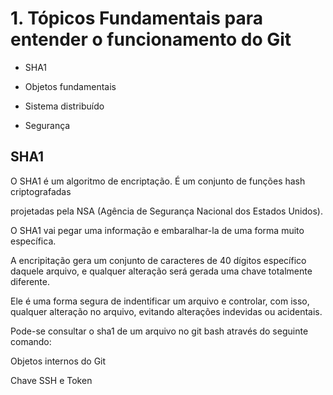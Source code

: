 # 1. Tópicos Fundamentais para entender o funcionamento do Git

* SHA1

* Objetos fundamentais

* Sistema distribuído

* Segurança

## SHA1

O SHA1 é um algoritmo de encriptação. É um conjunto de funções hash criptografadas

projetadas pela NSA (Agência de Segurança Nacional dos Estados Unidos).

O SHA1 vai pegar uma informação e embaralhar-la de uma forma muito específica.

A encripitação gera um conjunto de caracteres de 40 dígitos específico daquele arquivo, e qualquer alteração será gerada uma chave totalmente diferente. 

Ele é uma forma segura de indentificar um arquivo e controlar, com isso, qualquer alteração no arquivo, evitando alterações indevidas ou acidentais. 

Pode-se consultar o sha1 de um arquivo no git bash através do seguinte comando:

Objetos internos do Git

Chave SSH e Token
